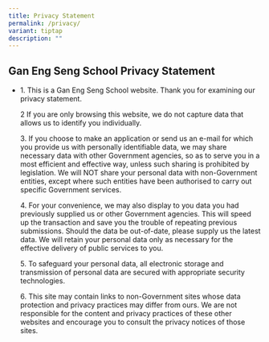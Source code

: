 ```yaml
---
title: Privacy Statement
permalink: /privacy/
variant: tiptap
description: ""
---
```

<h2>Gan Eng Seng School Privacy Statement</h2>
<ul data-tight="true" class="tight">
<li>
<p>1. This is a Gan Eng Seng School website. Thank you for examining our
privacy statement.</p>
<p></p>
<p>2 If you are only browsing this website, we do not capture data that allows
us to identify you individually.</p>
<p></p>
<p>3. If you choose to make an application or send us an e-mail for which
you provide us with personally identifiable data, we may share necessary
data with other Government agencies, so as to serve you in a most efficient
and effective way, unless such sharing is prohibited by legislation. We
will NOT share your personal data with non-Government entities, except
where such entities have been authorised to carry out specific Government
services.</p>
<p></p>
<p>4. For your convenience, we may also display to you data you had previously
supplied us or other Government agencies. This will speed up the transaction
and save you the trouble of repeating previous submissions. Should the
data be out-of-date, please supply us the latest data. We will retain your
personal data only as necessary for the effective delivery of public services
to you.</p>
<p></p>
<p>5. To safeguard your personal data, all electronic storage and transmission
of personal data are secured with appropriate security technologies.</p>
<p></p>
<p>6. This site may contain links to non-Government sites whose data protection
and privacy practices may differ from ours. We are not responsible for
the content and privacy practices of these other websites and encourage
you to consult the privacy notices of those sites.</p>
<p></p>
</li>
</ul>
<p></p>